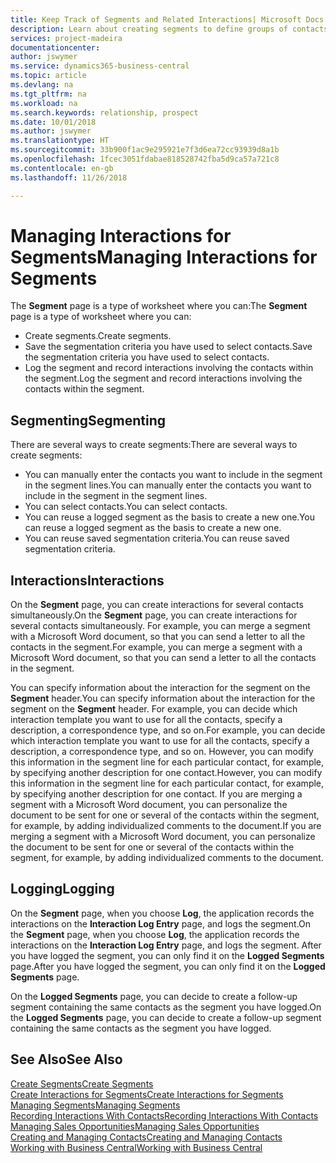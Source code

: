 ```yaml
---
title: Keep Track of Segments and Related Interactions| Microsoft Docs
description: Learn about creating segments to define groups of contacts and specifying interactions for segments.
services: project-madeira
documentationcenter: 
author: jswymer
ms.service: dynamics365-business-central
ms.topic: article
ms.devlang: na
ms.tgt_pltfrm: na
ms.workload: na
ms.search.keywords: relationship, prospect
ms.date: 10/01/2018
ms.author: jswymer
ms.translationtype: HT
ms.sourcegitcommit: 33b900f1ac9e295921e7f3d6ea72cc93939d8a1b
ms.openlocfilehash: 1fcec3051fdabae818528742fba5d9ca57a721c8
ms.contentlocale: en-gb
ms.lasthandoff: 11/26/2018

---
```

# <a name="managing-interactions-for-segments"></a><span data-ttu-id="a7567-103">Managing Interactions for Segments</span><span class="sxs-lookup"><span data-stu-id="a7567-103">Managing Interactions for Segments</span></span>
<span data-ttu-id="a7567-104">The **Segment** page is a type of worksheet where you can:</span><span class="sxs-lookup"><span data-stu-id="a7567-104">The **Segment** page is a type of worksheet where you can:</span></span>

* <span data-ttu-id="a7567-105">Create segments.</span><span class="sxs-lookup"><span data-stu-id="a7567-105">Create segments.</span></span>
* <span data-ttu-id="a7567-106">Save the segmentation criteria you have used to select contacts.</span><span class="sxs-lookup"><span data-stu-id="a7567-106">Save the segmentation criteria you have used to select contacts.</span></span>
* <span data-ttu-id="a7567-107">Log the segment and record interactions involving the contacts within the segment.</span><span class="sxs-lookup"><span data-stu-id="a7567-107">Log the segment and record interactions involving the contacts within the segment.</span></span>

## <a name="segmenting"></a><span data-ttu-id="a7567-108">Segmenting</span><span class="sxs-lookup"><span data-stu-id="a7567-108">Segmenting</span></span>
<span data-ttu-id="a7567-109">There are several ways to create segments:</span><span class="sxs-lookup"><span data-stu-id="a7567-109">There are several ways to create segments:</span></span>

* <span data-ttu-id="a7567-110">You can manually enter the contacts you want to include in the segment in the segment lines.</span><span class="sxs-lookup"><span data-stu-id="a7567-110">You can manually enter the contacts you want to include in the segment in the segment lines.</span></span>
* <span data-ttu-id="a7567-111">You can select contacts.</span><span class="sxs-lookup"><span data-stu-id="a7567-111">You can select contacts.</span></span>
* <span data-ttu-id="a7567-112">You can reuse a logged segment as the basis to create a new one.</span><span class="sxs-lookup"><span data-stu-id="a7567-112">You can reuse a logged segment as the basis to create a new one.</span></span>
* <span data-ttu-id="a7567-113">You can reuse saved segmentation criteria.</span><span class="sxs-lookup"><span data-stu-id="a7567-113">You can reuse saved segmentation criteria.</span></span>

## <a name="interactions"></a><span data-ttu-id="a7567-114">Interactions</span><span class="sxs-lookup"><span data-stu-id="a7567-114">Interactions</span></span>
<span data-ttu-id="a7567-115">On the **Segment** page, you can create interactions for several contacts simultaneously.</span><span class="sxs-lookup"><span data-stu-id="a7567-115">On the **Segment** page, you can create interactions for several contacts simultaneously.</span></span> <span data-ttu-id="a7567-116">For example, you can merge a segment with a Microsoft Word document, so that you can send a letter to all the contacts in the segment.</span><span class="sxs-lookup"><span data-stu-id="a7567-116">For example, you can merge a segment with a Microsoft Word document, so that you can send a letter to all the contacts in the segment.</span></span>

<span data-ttu-id="a7567-117">You can specify information about the interaction for the segment on the **Segment** header.</span><span class="sxs-lookup"><span data-stu-id="a7567-117">You can specify information about the interaction for the segment on the **Segment** header.</span></span> <span data-ttu-id="a7567-118">For example, you can decide which interaction template you want to use for all the contacts, specify a description, a correspondence type, and so on.</span><span class="sxs-lookup"><span data-stu-id="a7567-118">For example, you can decide which interaction template you want to use for all the contacts, specify a description, a correspondence type, and so on.</span></span> <span data-ttu-id="a7567-119">However, you can modify this information in the segment line for each particular contact, for example, by specifying another description for one contact.</span><span class="sxs-lookup"><span data-stu-id="a7567-119">However, you can modify this information in the segment line for each particular contact, for example, by specifying another description for one contact.</span></span> <span data-ttu-id="a7567-120">If you are merging a segment with a Microsoft Word document, you can personalize the document to be sent for one or several of the contacts within the segment, for example, by adding individualized comments to the document.</span><span class="sxs-lookup"><span data-stu-id="a7567-120">If you are merging a segment with a Microsoft Word document, you can personalize the document to be sent for one or several of the contacts within the segment, for example, by adding individualized comments to the document.</span></span>

## <a name="logging"></a><span data-ttu-id="a7567-121">Logging</span><span class="sxs-lookup"><span data-stu-id="a7567-121">Logging</span></span>
<span data-ttu-id="a7567-122">On the **Segment** page, when you choose **Log**, the application records the interactions on the **Interaction Log Entry** page, and logs the segment.</span><span class="sxs-lookup"><span data-stu-id="a7567-122">On the **Segment** page, when you choose **Log**, the application records the interactions on the **Interaction Log Entry** page, and logs the segment.</span></span> <span data-ttu-id="a7567-123">After you have logged the segment, you can only find it on the **Logged Segments** page.</span><span class="sxs-lookup"><span data-stu-id="a7567-123">After you have logged the segment, you can only find it on the **Logged Segments** page.</span></span>

<span data-ttu-id="a7567-124">On the **Logged Segments** page, you can decide to create a follow-up segment containing the same contacts as the segment you have logged.</span><span class="sxs-lookup"><span data-stu-id="a7567-124">On the **Logged Segments** page, you can decide to create a follow-up segment containing the same contacts as the segment you have logged.</span></span>

## <a name="see-also"></a><span data-ttu-id="a7567-125">See Also</span><span class="sxs-lookup"><span data-stu-id="a7567-125">See Also</span></span>
[<span data-ttu-id="a7567-126">Create Segments</span><span class="sxs-lookup"><span data-stu-id="a7567-126">Create Segments</span></span>](marketing-how-create-segment.md)  
[<span data-ttu-id="a7567-127">Create Interactions for Segments</span><span class="sxs-lookup"><span data-stu-id="a7567-127">Create Interactions for Segments</span></span>](marketing-how-create-interactions.md)  
[<span data-ttu-id="a7567-128">Managing Segments</span><span class="sxs-lookup"><span data-stu-id="a7567-128">Managing Segments</span></span>](marketing-segments.md)  
[<span data-ttu-id="a7567-129">Recording Interactions With Contacts</span><span class="sxs-lookup"><span data-stu-id="a7567-129">Recording Interactions With Contacts</span></span>](marketing-interactions.md)  
[<span data-ttu-id="a7567-130">Managing Sales Opportunities</span><span class="sxs-lookup"><span data-stu-id="a7567-130">Managing Sales Opportunities</span></span>](marketing-manage-sales-opportunities.md)  
[<span data-ttu-id="a7567-131">Creating and Managing Contacts</span><span class="sxs-lookup"><span data-stu-id="a7567-131">Creating and Managing Contacts</span></span>](marketing-contacts.md)  
[<span data-ttu-id="a7567-132">Working with Business Central</span><span class="sxs-lookup"><span data-stu-id="a7567-132">Working with Business Central</span></span>](ui-work-product.md)

